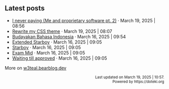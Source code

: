 ## Latest posts

<!-- blog start -->
- [I never paying (Me and proprietary software pt. 2)](https://w3teal.bearblog.dev/i-never-paying-me-and-proprietary-software-pt-2/) · March 19, 2025 | 08:56
- [Rewrite my CSS theme](https://w3teal.bearblog.dev/rewrite-my-css-theme/) · March 19, 2025 | 08:07
- [Budayakan Bahasa Indonesia](https://w3teal.bearblog.dev/budayakan-bahasa-indonesia/) · March 16, 2025 | 09:54
- [Extended Starboy](https://w3teal.bearblog.dev/extended-starboy/) · March 16, 2025 | 09:05
- [Starboy](https://w3teal.bearblog.dev/starboy/) · March 16, 2025 | 09:05
- [Exam Mid](https://w3teal.bearblog.dev/exam-mid/) · March 16, 2025 | 09:05
- [Waiting till approved](https://w3teal.bearblog.dev/waiting-till-approved/) · March 16, 2025 | 09:05

More on [w3teal.bearblog.dev](https://w3teal.bearblog.dev/posts/)
<!-- blog end -->

<p align="right">
<sub>Last updated on <!-- last_updated start -->March 19, 2025 | 10:57.<!-- last_updated end --></sub> <br>
<sub>Powered by https://doteki.org</sub>
</p>

<!-- Powered by https://doteki.org -->
